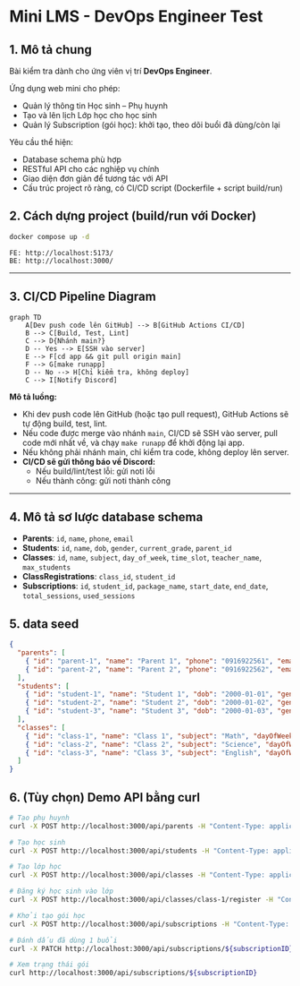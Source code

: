 # Mini LMS - DevOps Engineer Test

## 1. Mô tả chung

Bài kiểm tra dành cho ứng viên vị trí **DevOps Engineer**.

Ứng dụng web mini cho phép:
- Quản lý thông tin Học sinh – Phụ huynh
- Tạo và lên lịch Lớp học cho học sinh
- Quản lý Subscription (gói học): khởi tạo, theo dõi buổi đã dùng/còn lại

Yêu cầu thể hiện:
- Database schema phù hợp
- RESTful API cho các nghiệp vụ chính
- Giao diện đơn giản để tương tác với API
- Cấu trúc project rõ ràng, có CI/CD script (Dockerfile + script build/run)

## 2. Cách dựng project (build/run với Docker)

```bash
docker compose up -d
```

```
FE: http://localhost:5173/
BE: http://localhost:3000/
```

---

## 3. CI/CD Pipeline Diagram

```mermaid
graph TD
    A[Dev push code lên GitHub] --> B[GitHub Actions CI/CD]
    B --> C[Build, Test, Lint]
    C --> D{Nhánh main?}
    D -- Yes --> E[SSH vào server]
    E --> F[cd app && git pull origin main]
    F --> G[make runapp]
    D -- No --> H[Chỉ kiểm tra, không deploy]
    C --> I[Notify Discord]
```

**Mô tả luồng:**
- Khi dev push code lên GitHub (hoặc tạo pull request), GitHub Actions sẽ tự động build, test, lint.
- Nếu code được merge vào nhánh `main`, CI/CD sẽ SSH vào server, pull code mới nhất về, và chạy `make runapp` để khởi động lại app.
- Nếu không phải nhánh main, chỉ kiểm tra code, không deploy lên server.
- **CI/CD sẽ gửi thông báo về Discord:**
  - Nếu build/lint/test lỗi: gửi noti lỗi
  - Nếu thành công: gửi noti thành công

---

## 4. Mô tả sơ lược database schema

- **Parents**: `id`, `name`, `phone`, `email`
- **Students**: `id`, `name`, `dob`, `gender`, `current_grade`, `parent_id`
- **Classes**: `id`, `name`, `subject`, `day_of_week`, `time_slot`, `teacher_name`, `max_students`
- **ClassRegistrations**: `class_id`, `student_id`
- **Subscriptions**: `id`, `student_id`, `package_name`, `start_date`, `end_date`, `total_sessions`, `used_sessions`

## 5. data seed

```json
{
  "parents": [
    { "id": "parent-1", "name": "Parent 1", "phone": "0916922561", "email": "parent1@seeder.com" },
    { "id": "parent-2", "name": "Parent 2", "phone": "0916922562", "email": "parent2@seeder.com" }
  ],
  "students": [
    { "id": "student-1", "name": "Student 1", "dob": "2000-01-01", "gender": "MALE", "currentGrade": 1, "parentId": "parent-1" },
    { "id": "student-2", "name": "Student 2", "dob": "2000-01-02", "gender": "FEMALE", "currentGrade": 2, "parentId": "parent-2" },
    { "id": "student-3", "name": "Student 3", "dob": "2000-01-03", "gender": "OTHER", "currentGrade": 3, "parentId": "parent-1" }
  ],
  "classes": [
    { "id": "class-1", "name": "Class 1", "subject": "Math", "dayOfWeek": 1, "timeSlot": "09:00-10:00", "teacherName": "Teacher 1", "maxStudents": 10 },
    { "id": "class-2", "name": "Class 2", "subject": "Science", "dayOfWeek": 2, "timeSlot": "09:30-11:00", "teacherName": "Teacher 2", "maxStudents": 10 },
    { "id": "class-3", "name": "Class 3", "subject": "English", "dayOfWeek": 3, "timeSlot": "10:00-12:00", "teacherName": "Teacher 3", "maxStudents": 10 }
  ]
}
```

## 6. (Tùy chọn) Demo API bằng curl

```bash
# Tạo phụ huynh
curl -X POST http://localhost:3000/api/parents -H "Content-Type: application/json" -d '{"name":"Parent 1","phone":"0916922563","email":"parent3@seeder.com"}'

# Tạo học sinh
curl -X POST http://localhost:3000/api/students -H "Content-Type: application/json" -d '{"name":"Student 1","dob":"2000-01-01","gender":"male","currentGrade":1,"parentId":"parent-1"}'

# Tạo lớp học
curl -X POST http://localhost:3000/api/classes -H "Content-Type: application/json" -d '{"name":"Class 1","subject":"Math","dayOfWeek":1,"timeSlot":"09:00-10:00","teacherName":"Teacher 1","maxStudents":10}'

# Đăng ký học sinh vào lớp
curl -X POST http://localhost:3000/api/classes/class-1/register -H "Content-Type: application/json" -d '{"studentId":"student-2"}'

# Khởi tạo gói học
curl -X POST http://localhost:3000/api/subscriptions -H "Content-Type: application/json" -d '{"studentId":"student-1","packageName":"Gói 10 buổi","startDate":"2024-06-01","endDate":"2024-08-01","totalSessions":10}'

# Đánh dấu đã dùng 1 buổi
curl -X PATCH http://localhost:3000/api/subscriptions/${subscriptionID}/use

# Xem trạng thái gói
curl http://localhost:3000/api/subscriptions/${subscriptionID}
```

